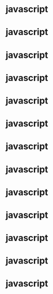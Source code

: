 # javascript
# javascript
# javascript
# javascript
# javascript
# javascript
# javascript
# javascript
# javascript
# javascript
# javascript
# javascript
# javascript
